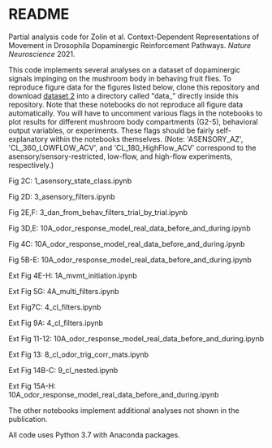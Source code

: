 # README

Partial analysis code for Zolin et al. Context-Dependent Representations of Movement in Drosophila Dopaminergic Reinforcement Pathways. *Nature Neuroscience* 2021.

This code implements several analyses on a dataset of dopaminergic signals impinging on the mushroom body in behaving fruit flies. To reproduce figure data for the figures listed below, clone this repository and download [dataset 2](https://www.nature.com/neuro/) into a directory called "data_" directly inside this repository. Note that these notebooks do not reproduce all figure data automatically. You will have to uncomment various flags in the notebooks to plot results for different mushroom body compartments (G2-5), behavioral output variables, or experiments. These flags should be fairly self-explanatory within the notebooks themselves. (Note: 'ASENSORY_AZ', 'CL_360_LOWFLOW_ACV', and 'CL_180_HighFlow_ACV' correspond to the asensory/sensory-restricted, low-flow, and high-flow experiments, respectively.)

Fig 2C: 1_asensory_state_class.ipynb

Fig 2D: 3_asensory_filters.ipynb

Fig 2E,F: 3_dan_from_behav_filters_trial_by_trial.ipynb

Fig 3D,E: 10A_odor_response_model_real_data_before_and_during.ipynb

Fig 4C: 10A_odor_response_model_real_data_before_and_during.ipynb

Fig 5B-E: 10A_odor_response_model_real_data_before_and_during.ipynb

Ext Fig 4E-H: 1A_mvmt_initiation.ipynb

Ext Fig 5G: 4A_multi_filters.ipynb

Ext Fig7C: 4_cl_filters.ipynb

Ext Fig 9A: 4_cl_filters.ipynb

Ext Fig 11-12: 10A_odor_response_model_real_data_before_and_during.ipynb

Ext Fig 13: 8_cl_odor_trig_corr_mats.ipynb

Ext Fig 14B-C: 9_cl_nested.ipynb

Ext Fig 15A-H: 10A_odor_response_model_real_data_before_and_during.ipynb

The other notebooks implement additional analyses not shown in the publication.


All code uses Python 3.7 with Anaconda packages.
